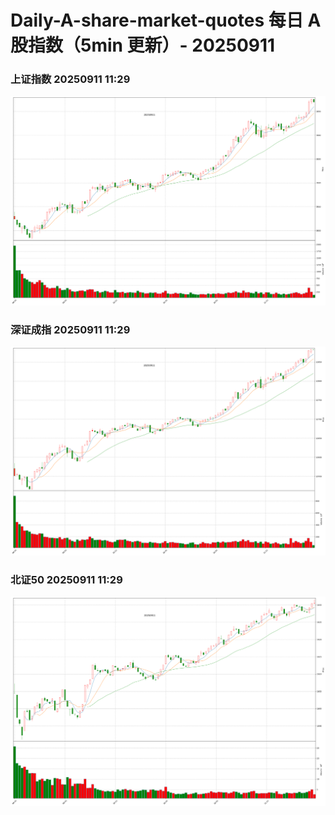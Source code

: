 
# Daily-A-share-market-quotes 每日 A 股指数（5min 更新）- 20250911

### 上证指数 20250911 11:29
![](./fig/2025/9/20250911-sh000001.png)

### 深证成指 20250911 11:29
![](./fig/2025/9/20250911-sz399001.png)

### 北证50 20250911 11:29
![](./fig/2025/9/20250911-bj899050.png)
